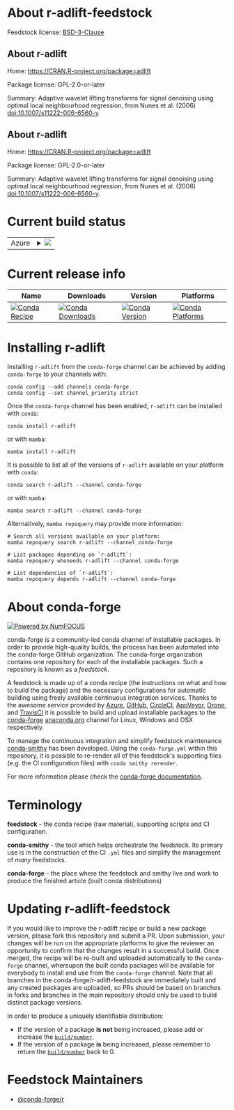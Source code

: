 About r-adlift-feedstock
========================

Feedstock license: [BSD-3-Clause](https://github.com/conda-forge/r-adlift-feedstock/blob/main/LICENSE.txt)


About r-adlift
--------------

Home: https://CRAN.R-project.org/package=adlift

Package license: GPL-2.0-or-later

Summary: Adaptive wavelet lifting transforms for signal denoising using optimal local neighbourhood regression, from Nunes et al. (2006) <doi:10.1007/s11222-006-6560-y>.

About r-adlift
--------------

Home: https://CRAN.R-project.org/package=adlift

Package license: GPL-2.0-or-later

Summary: Adaptive wavelet lifting transforms for signal denoising using optimal local neighbourhood regression, from Nunes et al. (2006) <doi:10.1007/s11222-006-6560-y>.

Current build status
====================


<table>
    
  <tr>
    <td>Azure</td>
    <td>
      <details>
        <summary>
          <a href="https://dev.azure.com/conda-forge/feedstock-builds/_build/latest?definitionId=955&branchName=main">
            <img src="https://dev.azure.com/conda-forge/feedstock-builds/_apis/build/status/r-adlift-feedstock?branchName=main">
          </a>
        </summary>
        <table>
          <thead><tr><th>Variant</th><th>Status</th></tr></thead>
          <tbody><tr>
              <td>linux_64_r_base4.3</td>
              <td>
                <a href="https://dev.azure.com/conda-forge/feedstock-builds/_build/latest?definitionId=955&branchName=main">
                  <img src="https://dev.azure.com/conda-forge/feedstock-builds/_apis/build/status/r-adlift-feedstock?branchName=main&jobName=linux&configuration=linux%20linux_64_r_base4.3" alt="variant">
                </a>
              </td>
            </tr><tr>
              <td>linux_64_r_base4.4</td>
              <td>
                <a href="https://dev.azure.com/conda-forge/feedstock-builds/_build/latest?definitionId=955&branchName=main">
                  <img src="https://dev.azure.com/conda-forge/feedstock-builds/_apis/build/status/r-adlift-feedstock?branchName=main&jobName=linux&configuration=linux%20linux_64_r_base4.4" alt="variant">
                </a>
              </td>
            </tr><tr>
              <td>osx_64_r_base4.3</td>
              <td>
                <a href="https://dev.azure.com/conda-forge/feedstock-builds/_build/latest?definitionId=955&branchName=main">
                  <img src="https://dev.azure.com/conda-forge/feedstock-builds/_apis/build/status/r-adlift-feedstock?branchName=main&jobName=osx&configuration=osx%20osx_64_r_base4.3" alt="variant">
                </a>
              </td>
            </tr><tr>
              <td>osx_64_r_base4.4</td>
              <td>
                <a href="https://dev.azure.com/conda-forge/feedstock-builds/_build/latest?definitionId=955&branchName=main">
                  <img src="https://dev.azure.com/conda-forge/feedstock-builds/_apis/build/status/r-adlift-feedstock?branchName=main&jobName=osx&configuration=osx%20osx_64_r_base4.4" alt="variant">
                </a>
              </td>
            </tr><tr>
              <td>win_64_r_base4.3</td>
              <td>
                <a href="https://dev.azure.com/conda-forge/feedstock-builds/_build/latest?definitionId=955&branchName=main">
                  <img src="https://dev.azure.com/conda-forge/feedstock-builds/_apis/build/status/r-adlift-feedstock?branchName=main&jobName=win&configuration=win%20win_64_r_base4.3" alt="variant">
                </a>
              </td>
            </tr><tr>
              <td>win_64_r_base4.4</td>
              <td>
                <a href="https://dev.azure.com/conda-forge/feedstock-builds/_build/latest?definitionId=955&branchName=main">
                  <img src="https://dev.azure.com/conda-forge/feedstock-builds/_apis/build/status/r-adlift-feedstock?branchName=main&jobName=win&configuration=win%20win_64_r_base4.4" alt="variant">
                </a>
              </td>
            </tr>
          </tbody>
        </table>
      </details>
    </td>
  </tr>
</table>

Current release info
====================

| Name | Downloads | Version | Platforms |
| --- | --- | --- | --- |
| [![Conda Recipe](https://img.shields.io/badge/recipe-r--adlift-green.svg)](https://anaconda.org/conda-forge/r-adlift) | [![Conda Downloads](https://img.shields.io/conda/dn/conda-forge/r-adlift.svg)](https://anaconda.org/conda-forge/r-adlift) | [![Conda Version](https://img.shields.io/conda/vn/conda-forge/r-adlift.svg)](https://anaconda.org/conda-forge/r-adlift) | [![Conda Platforms](https://img.shields.io/conda/pn/conda-forge/r-adlift.svg)](https://anaconda.org/conda-forge/r-adlift) |

Installing r-adlift
===================

Installing `r-adlift` from the `conda-forge` channel can be achieved by adding `conda-forge` to your channels with:

```
conda config --add channels conda-forge
conda config --set channel_priority strict
```

Once the `conda-forge` channel has been enabled, `r-adlift` can be installed with `conda`:

```
conda install r-adlift
```

or with `mamba`:

```
mamba install r-adlift
```

It is possible to list all of the versions of `r-adlift` available on your platform with `conda`:

```
conda search r-adlift --channel conda-forge
```

or with `mamba`:

```
mamba search r-adlift --channel conda-forge
```

Alternatively, `mamba repoquery` may provide more information:

```
# Search all versions available on your platform:
mamba repoquery search r-adlift --channel conda-forge

# List packages depending on `r-adlift`:
mamba repoquery whoneeds r-adlift --channel conda-forge

# List dependencies of `r-adlift`:
mamba repoquery depends r-adlift --channel conda-forge
```


About conda-forge
=================

[![Powered by
NumFOCUS](https://img.shields.io/badge/powered%20by-NumFOCUS-orange.svg?style=flat&colorA=E1523D&colorB=007D8A)](https://numfocus.org)

conda-forge is a community-led conda channel of installable packages.
In order to provide high-quality builds, the process has been automated into the
conda-forge GitHub organization. The conda-forge organization contains one repository
for each of the installable packages. Such a repository is known as a *feedstock*.

A feedstock is made up of a conda recipe (the instructions on what and how to build
the package) and the necessary configurations for automatic building using freely
available continuous integration services. Thanks to the awesome service provided by
[Azure](https://azure.microsoft.com/en-us/services/devops/), [GitHub](https://github.com/),
[CircleCI](https://circleci.com/), [AppVeyor](https://www.appveyor.com/),
[Drone](https://cloud.drone.io/welcome), and [TravisCI](https://travis-ci.com/)
it is possible to build and upload installable packages to the
[conda-forge](https://anaconda.org/conda-forge) [anaconda.org](https://anaconda.org/)
channel for Linux, Windows and OSX respectively.

To manage the continuous integration and simplify feedstock maintenance
[conda-smithy](https://github.com/conda-forge/conda-smithy) has been developed.
Using the ``conda-forge.yml`` within this repository, it is possible to re-render all of
this feedstock's supporting files (e.g. the CI configuration files) with ``conda smithy rerender``.

For more information please check the [conda-forge documentation](https://conda-forge.org/docs/).

Terminology
===========

**feedstock** - the conda recipe (raw material), supporting scripts and CI configuration.

**conda-smithy** - the tool which helps orchestrate the feedstock.
                   Its primary use is in the construction of the CI ``.yml`` files
                   and simplify the management of *many* feedstocks.

**conda-forge** - the place where the feedstock and smithy live and work to
                  produce the finished article (built conda distributions)


Updating r-adlift-feedstock
===========================

If you would like to improve the r-adlift recipe or build a new
package version, please fork this repository and submit a PR. Upon submission,
your changes will be run on the appropriate platforms to give the reviewer an
opportunity to confirm that the changes result in a successful build. Once
merged, the recipe will be re-built and uploaded automatically to the
`conda-forge` channel, whereupon the built conda packages will be available for
everybody to install and use from the `conda-forge` channel.
Note that all branches in the conda-forge/r-adlift-feedstock are
immediately built and any created packages are uploaded, so PRs should be based
on branches in forks and branches in the main repository should only be used to
build distinct package versions.

In order to produce a uniquely identifiable distribution:
 * If the version of a package **is not** being increased, please add or increase
   the [``build/number``](https://docs.conda.io/projects/conda-build/en/latest/resources/define-metadata.html#build-number-and-string).
 * If the version of a package **is** being increased, please remember to return
   the [``build/number``](https://docs.conda.io/projects/conda-build/en/latest/resources/define-metadata.html#build-number-and-string)
   back to 0.

Feedstock Maintainers
=====================

* [@conda-forge/r](https://github.com/conda-forge/r/)

